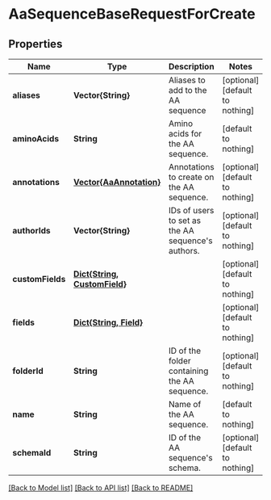 # AaSequenceBaseRequestForCreate


## Properties
Name | Type | Description | Notes
------------ | ------------- | ------------- | -------------
**aliases** | **Vector{String}** | Aliases to add to the AA sequence | [optional] [default to nothing]
**aminoAcids** | **String** | Amino acids for the AA sequence.  | [default to nothing]
**annotations** | [**Vector{AaAnnotation}**](AaAnnotation.md) | Annotations to create on the AA sequence.  | [optional] [default to nothing]
**authorIds** | **Vector{String}** | IDs of users to set as the AA sequence&#39;s authors. | [optional] [default to nothing]
**customFields** | [**Dict{String, CustomField}**](CustomField.md) |  | [optional] [default to nothing]
**fields** | [**Dict{String, Field}**](Field.md) |  | [optional] [default to nothing]
**folderId** | **String** | ID of the folder containing the AA sequence.  | [optional] [default to nothing]
**name** | **String** | Name of the AA sequence.  | [default to nothing]
**schemaId** | **String** | ID of the AA sequence&#39;s schema.  | [optional] [default to nothing]


[[Back to Model list]](../README.md#models) [[Back to API list]](../README.md#api-endpoints) [[Back to README]](../README.md)


